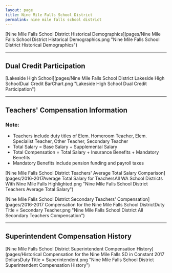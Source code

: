 ```yaml
---
layout: page
title: Nine Mile Falls School District
permalink: nine mile falls school district
---
```



[Nine Mile Falls School District Historical Demographics](pages/Nine Mile Falls School District Historical Demographics.png "Nine Mile Falls School District Historical Demographics")

___

## Dual Credit Participation

[Lakeside High School](pages/Nine Mile Falls School District Lakeside High SchoolDual Credit BarChart.png "Lakeside High School Dual Credit Participation")


___

## Teachers' Compensation Information
### Note:
- Teachers include duty titles of Elem. Homeroom Teacher, Elem. Specialist Teacher, Other Teacher, Secondary Teacher
- Total Salary = Base Salary + Supplemental Salary
- Total Compensation = Total Salary + Insurance Benefits + Mandatory Benefits
- Mandatory Benefits include pension funding and payroll taxes

[Nine Mile Falls School District Teachers' Average Total Salary Comparison](pages/2016-2017Average Total Salary for TeachersAll WA School Districts With Nine Mile Falls Highlighted.png "Nine Mile Falls School District Teachers Average Total Salary")

[Nine Mile Falls School District Secondary Teachers' Compensation](pages/2016-2017 Compensation for the Nine Mile Falls School DistrictDuty Title = Secondary Teacher.png "Nine Mile Falls School District All Secondary Teachers Compensation")


___

## Superintendent Compensation History

[Nine Mile Falls School District Superintendent Compensation History](pages/Historical Compensation for the Nine Mile Falls SD in Constant 2017 DollarsDuty Title = Superintendent.png "Nine Mile Falls School District Superintendent Compensation History")

